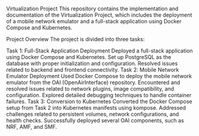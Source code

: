 Virtualization Project
This repository contains the implementation and documentation of the Virtualization Project, which includes the deployment of a mobile network emulator and a full-stack application using Docker Compose and Kubernetes.

Project Overview
The project is divided into three tasks:

Task 1: Full-Stack Application Deployment
Deployed a full-stack application using Docker Compose and Kubernetes.
Set up PostgreSQL as the database with proper initialization and configuration.
Resolved issues related to backend and frontend connectivity.
Task 2: Mobile Network Emulator Deployment
Used Docker Compose to deploy the mobile network emulator from the OAI (OpenAirInterface) repository.
Encountered and resolved issues related to network plugins, image compatibility, and configuration.
Explored detailed debugging techniques to handle container failures.
Task 3: Conversion to Kubernetes
Converted the Docker Compose setup from Task 2 into Kubernetes manifests using kompose.
Addressed challenges related to persistent volumes, network configurations, and health checks.
Successfully deployed several OAI components, such as NRF, AMF, and SMF.
